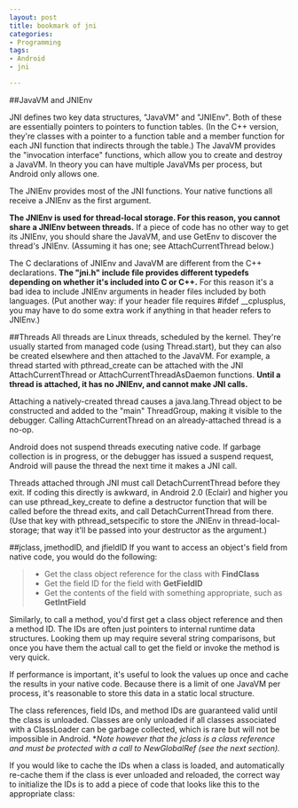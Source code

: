 ```yaml
---
layout: post
title: bookmark of jni
categories:
- Programming
tags:
- Android
- jni

---
```


##JavaVM and JNIEnv

JNI defines two key data structures, "JavaVM" and "JNIEnv". Both of these are essentially pointers to pointers to function tables. (In the C++ version, they're classes with a pointer to a function table and a member function for each JNI function that indirects through the table.) The JavaVM provides the "invocation interface" functions, which allow you to create and destroy a JavaVM. In theory you can have multiple JavaVMs per process, but Android only allows one.

The JNIEnv provides most of the JNI functions. Your native functions all receive a JNIEnv as the first argument.

**The JNIEnv is used for thread-local storage. For this reason, you cannot share a JNIEnv between threads.** If a piece of code has no other way to get its JNIEnv, you should share the JavaVM, and use GetEnv to discover the thread's JNIEnv. (Assuming it has one; see AttachCurrentThread below.)

The C declarations of JNIEnv and JavaVM are different from the C++ declarations. **The "jni.h" include file provides different typedefs depending on whether it's included into C or C++.** For this reason it's a bad idea to include JNIEnv arguments in header files included by both languages. (Put another way: if your header file requires #ifdef __cplusplus, you may have to do some extra work if anything in that header refers to JNIEnv.)

##Threads
All threads are Linux threads, scheduled by the kernel. They're usually started from managed code (using Thread.start), but they can also be created elsewhere and then attached to the JavaVM. For example, a thread started with pthread_create can be attached with the JNI AttachCurrentThread or AttachCurrentThreadAsDaemon functions. **Until a thread is attached, it has no JNIEnv, and cannot make JNI calls.**

Attaching a natively-created thread causes a java.lang.Thread object to be constructed and added to the "main" ThreadGroup, making it visible to the debugger. Calling AttachCurrentThread on an already-attached thread is a no-op.

Android does not suspend threads executing native code. If garbage collection is in progress, or the debugger has issued a suspend request, Android will pause the thread the next time it makes a JNI call.

Threads attached through JNI must call DetachCurrentThread before they exit. If coding this directly is awkward, in Android 2.0 (Eclair) and higher you can use pthread_key_create to define a destructor function that will be called before the thread exits, and call DetachCurrentThread from there. (Use that key with pthread_setspecific to store the JNIEnv in thread-local-storage; that way it'll be passed into your destructor as the argument.)


##jclass, jmethodID, and jfieldID
If you want to access an object's field from native code, you would do the following:

> * Get the class object reference for the class with **FindClass**
> * Get the field ID for the field with **GetFieldID**
> * Get the contents of the field with something appropriate, such as **GetIntField**

Similarly, to call a method, you'd first get a class object reference and then a method ID. The IDs are often just pointers to internal runtime data structures. Looking them up may require several string comparisons, but once you have them the actual call to get the field or invoke the method is very quick.

If performance is important, it's useful to look the values up once and cache the results in your native code. Because there is a limit of one JavaVM per process, it's reasonable to store this data in a static local structure.

The class references, field IDs, and method IDs are guaranteed valid until the class is unloaded. Classes are only unloaded if all classes associated with a ClassLoader can be garbage collected, which is rare but will not be impossible in Android. **Note however that the jclass is a class reference and must be protected with a call to *NewGlobalRef (see the next section).**

If you would like to cache the IDs when a class is loaded, and automatically re-cache them if the class is ever unloaded and reloaded, the correct way to initialize the IDs is to add a piece of code that looks like this to the appropriate class: